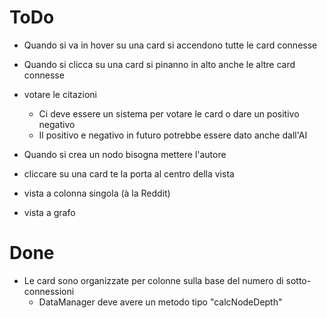 # ToDo

- Quando si va in hover su una card si accendono tutte le card connesse
- Quando si clicca su una card si pinanno in alto anche le altre card connesse

- votare le citazioni

  - Ci deve essere un sistema per votare le card o dare un positivo negativo
  - Il positivo e negativo in futuro potrebbe essere dato anche dall'AI

- Quando si crea un nodo bisogna mettere l'autore

- cliccare su una card te la porta al centro della vista

- vista a colonna singola (à la Reddit)
- vista a grafo

# Done

- Le card sono organizzate per colonne sulla base del numero di sotto-connessioni
  - DataManager deve avere un metodo tipo "calcNodeDepth"
